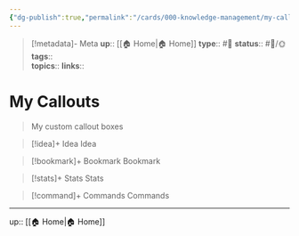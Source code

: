 ```yaml
---
{"dg-publish":true,"permalink":"/cards/000-knowledge-management/my-callouts/","title":"My Callouts"}
---
```


> [!metadata]- Meta
> **up**:: [[🏠 Home\|🏠 Home]]
> **type**:: #📝 
> **status**:: #📝/🌞
> **tags**::  
> **topics**:: 
> **links**::

# My Callouts

> My custom callout boxes


> [!idea]+ Idea
> Idea

> [!bookmark]+ Bookmark
> Bookmark

> [!stats]+ Stats
> Stats

> [!command]+ Commands
> Commands

---
up:: [[🏠 Home\|🏠 Home]]

